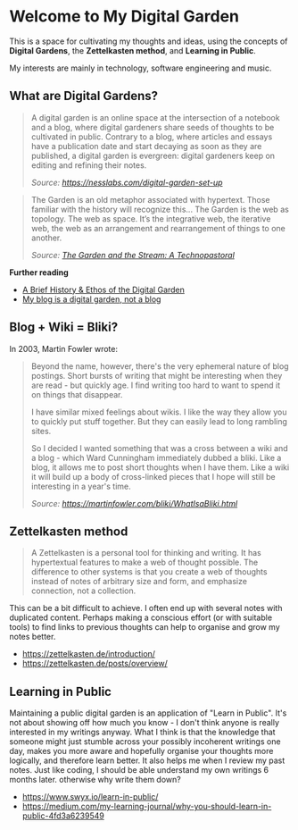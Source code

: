 # Welcome to My Digital Garden

This is a space for cultivating my thoughts and ideas, using the concepts of **Digital Gardens**, the **Zettelkasten method**, and **Learning in Public**.

My interests are mainly in technology, software engineering and music.

## What are Digital Gardens?

> A digital garden is an online space at the intersection of a notebook and a blog, where digital gardeners share seeds of thoughts to be cultivated in public. Contrary to a blog, where articles and essays have a publication date and start decaying as soon as they are published, a digital garden is evergreen: digital gardeners keep on editing and refining their notes.
>
> *Source: https://nesslabs.com/digital-garden-set-up*

> The Garden is an old metaphor associated with hypertext. Those familiar with the history will recognize this...
> The Garden is the web as topology. The web as space. It’s the integrative web, the iterative web, the web as an arrangement and rearrangement of things to one another.
> 
> *Source: [The Garden and the Stream: A Technopastoral](https://hapgood.us/2015/10/17/the-garden-and-the-stream-a-technopastoral/)*

**Further reading**

- [A Brief History & Ethos of the Digital Garden](https://maggieappleton.com/garden-history)
- [My blog is a digital garden, not a blog](https://joelhooks.com/digital-garden)

## Blog + Wiki = Bliki?

In 2003, Martin Fowler wrote:

> Beyond the name, however, there's the very ephemeral nature of blog postings. Short bursts of writing that might be interesting when they are read - but quickly age. I find writing too hard to want to spend it on things that disappear.
> 
> I have similar mixed feelings about wikis. I like the way they allow you to quickly put stuff together. But they can easily lead to long rambling sites.
>  
> So I decided I wanted something that was a cross between a wiki and a blog - which Ward Cunningham immediately dubbed a bliki. Like a blog, it allows me to post short thoughts when I have them. Like a wiki it will build up a body of cross-linked pieces that I hope will still be interesting in a year's time.
> 
> *Source: https://martinfowler.com/bliki/WhatIsaBliki.html*

## Zettelkasten method

> A Zettelkasten is a personal tool for thinking and writing. It has hypertextual features to make a web of thought possible. The difference to other systems is that you create a web of thoughts instead of notes of arbitrary size and form, and emphasize connection, not a collection.

This can be a bit difficult to achieve. I often end up with several notes with duplicated content. Perhaps making a conscious effort (or with suitable tools) to find links to previous thoughts can help to organise and grow my notes better.

- https://zettelkasten.de/introduction/
- https://zettelkasten.de/posts/overview/

## Learning in Public

Maintaining a public digital garden is an application of "Learn in Public". It's not about showing off how much you know - I don't think anyone is really interested in my writings anyway. What I think is that the knowledge that someone might just stumble across your possibly incoherent writings one day, makes you more aware and hopefully organise your thoughts more logically, and therefore learn better. It also helps me when I review my past notes. Just like coding, I should be able understand my own writings 6 months later. otherwise why write them down?

- https://www.swyx.io/learn-in-public/
- https://medium.com/my-learning-journal/why-you-should-learn-in-public-4fd3a6239549


